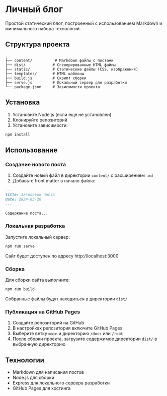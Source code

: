 # Личный блог

Простой статический блог, построенный с использованием Markdown и минимального набора технологий.

## Структура проекта

```
.
├── content/          # Markdown файлы с постами
├── dist/            # Сгенерированные HTML файлы
├── static/          # Статические файлы (CSS, изображения)
├── templates/       # HTML шаблоны
├── build.js         # Скрипт сборки
├── serve.js         # Локальный сервер для разработки
└── package.json     # Зависимости проекта
```

## Установка

1. Установите Node.js (если еще не установлен)
2. Клонируйте репозиторий
3. Установите зависимости:
```bash
npm install
```

## Использование

### Создание нового поста

1. Создайте новый файл в директории `content/` с расширением `.md`
2. Добавьте front matter в начало файла:
```markdown
---
title: Заголовок поста
date: 2024-03-20
---

Содержание поста...
```

### Локальная разработка

Запустите локальный сервер:
```bash
npm run serve
```

Сайт будет доступен по адресу http://localhost:3000

### Сборка

Для сборки сайта выполните:
```bash
npm run build
```

Собранные файлы будут находиться в директории `dist/`

### Публикация на GitHub Pages

1. Создайте репозиторий на GitHub
2. В настройках репозитория включите GitHub Pages
3. Выберите ветку `main` и директорию `/docs` или `/root`
4. После сборки проекта, загрузите содержимое директории `dist/` в выбранную директорию

## Технологии

- Markdown для написания постов
- Node.js для сборки
- Express для локального сервера разработки
- GitHub Pages для хостинга 